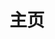 ---
home: true
layout: BlogHome
icon: home-fill
title: 主页
bgImage: https://s2.loli.net/2023/03/04/3Aa4sonmRVTfxtZ.png
heroText: 𝓜𝓲𝓸𝓶𝓲𝓸𝓻𝓪
heroFullScreen: true
tagline: 吾乃梦之戍人、幻恋之观者、唯于万华镜中、永世长存
projects:
  - icon: project
    name: mio-init
    desc: Go web 开发脚手架
    link: https://github.com/miomiora/mio-init

  - icon: project
    name: mio-api
    desc: mio-api开放平台，使用Go作为主要后端，Spring Cloud Gateway作为网关进行鉴权、转发、染色，gRPC作为网关调用Go后端方法的方式
    link: https://github.com/miomiora/mio-api
    
  - icon: project
    name: mio-search
    desc: mio-search 聚合搜索平台，基于 Vue3 + Go
    link: https://github.com/miomiora/mio-search


footer: miomiora的小窝
---